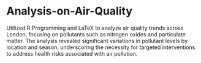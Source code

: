 # Analysis-on-Air-Quality
Utilized R Programming and LaTeX to analyze air quality trends across London, focusing on pollutants such as nitrogen oxides and particulate matter. The analysis revealed significant variations in pollutant levels by location and season, underscoring the necessity for targeted interventions to address health risks associated with air pollution.

